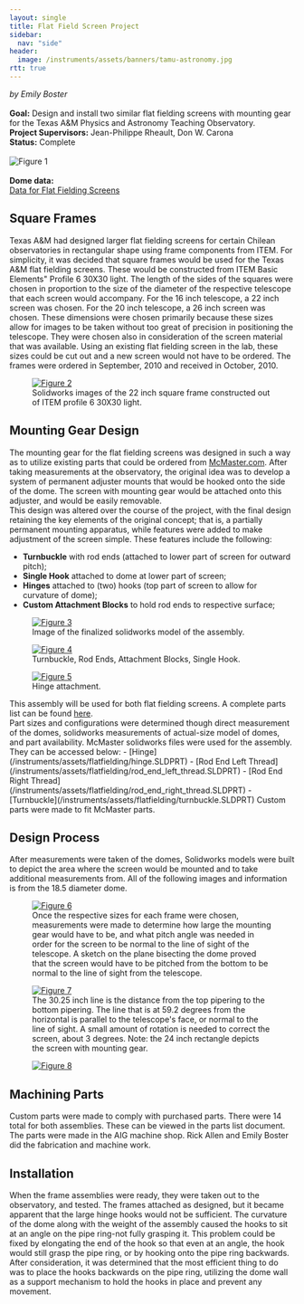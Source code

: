 ```yaml
---
layout: single
title: Flat Field Screen Project
sidebar:
  nav: "side"
header:
  image: /instruments/assets/banners/tamu-astronomy.jpg
rtt: true
---
```

*by Emily Boster*<br><br>
**Goal:** Design and install two similar flat fielding screens with mounting gear for the Texas A&M Physics and Astronomy Teaching Observatory.  
**Project Supervisors:** Jean-Philippe Rheault, Don W. Carona  
**Status:** Complete<br>  
![Figure 1](/instruments/assets/flatfielding/ff_figure1.png)<br>  
**Dome data:**  
[Data for Flat Fielding Screens](/instruments/assets/flatfielding/data_for_flat_fielding_screens)  
## Square Frames
Texas A&M had designed larger flat fielding screens for certain Chilean observatories in rectangular shape using frame components from ITEM. For simplicity, it was decided that square frames would be used for the Texas A&M flat fielding screens. These would be constructed from ITEM Basic Elements" Profile 6 30X30 light. The length of the sides of the squares were chosen in proportion to the size of the diameter of the respective telescope that each screen would accompany. For the 16 inch telescope, a 22 inch screen was chosen. For the 20 inch telescope, a 26 inch screen was chosen. These dimensions were chosen primarily because these sizes allow for images to be taken without too great of precision in positioning the telescope. They were chosen also in consideration of the screen material that was available. Using an existing flat fielding screen in the lab, these sizes could be cut out and a new screen would not have to be ordered. The frames were ordered in September, 2010 and received in October, 2010.  
<figure>
  <a href="/instruments/assets/flatfielding/ff_figure2.jpg" target="_blank">
    <img src="/instruments/assets/flatfielding/ff_figure2.jpg" alt="Figure 2">
  </a>
  <figcaption>Solidworks images of the 22 inch square frame constructed out of ITEM profile 6 30X30 light.</figcaption>
</figure>

## Mounting Gear Design  
The mounting gear for the flat fielding screens was designed in such a way as to utilize existing parts that could be ordered from [McMaster.com](https://www.mcmaster.com/). After taking measurements at the observatory, the original idea was to develop a system of permanent adjuster mounts that would be hooked onto the side of the dome. The screen with mounting gear would be attached onto this adjuster, and would be easily removable.  
This design was altered over the course of the project, with the final design retaining the key elements of the original concept; that is, a partially permanent mounting apparatus, while features were added to make adjustment of the screen simple. These features include the following:  
- **Turnbuckle** with rod ends (attached to lower part of screen for outward pitch);  
- **Single Hook** attached to dome at lower part of screen;  
- **Hinges** attached to (two) hooks (top part of screen to allow for curvature of dome);  
- **Custom Attachment Blocks** to hold rod ends to respective surface;  
<figure>
  <a href="/instruments/assets/flatfielding/ff_figure3.jpg" target="_blank">
    <img src="/instruments/assets/flatfielding/ff_figure3.jpg" alt="Figure 3">
  </a>
  <figcaption>Image of the finalized solidworks model of the assembly.</figcaption>
</figure>
<figure>
  <a href="/instruments/assets/flatfielding/ff_figure4.jpg" target="_blank">
  <img src="/instruments/assets/flatfielding/ff_figure4.jpg" alt="Figure 4"></a>
  <figcaption>Turnbuckle, Rod Ends, Attachment Blocks, Single Hook.</figcaption>
</figure>
<figure>
  <a href="/instruments/assets/flatfielding/ff_figure5.jpg" target="_blank">
  <img src="/instruments/assets/flatfielding/ff_figure5.jpg" alt="Figure 5"></a>
  <figcaption>Hinge attachment.</figcaption>
</figure>
This assembly will be used for both flat fielding screens. A complete parts list can be found <a href="/instruments/assets/flatfielding/part_list">here</a>.<br>  
Part sizes and configurations were determined though direct measurement of the domes, solidworks measurements of actual-size model of domes, and part availability. McMaster solidworks files were used for the assembly. They can be accessed below:  
- [Hinge](/instruments/assets/flatfielding/hinge.SLDPRT)  
- [Rod End Left Thread](/instruments/assets/flatfielding/rod_end_left_thread.SLDPRT)  
- [Rod End Right Thread](/instruments/assets/flatfielding/rod_end_right_thread.SLDPRT)  
- [Turnbuckle](/instruments/assets/flatfielding/turnbuckle.SLDPRT)  
Custom parts were made to fit McMaster parts.  

## Design Process
After measurements were taken of the domes, Solidworks models were built to depict the area where the screen would be mounted and to take additional measurements from. All of the following images and information is from the 18.5 diameter dome.  
<figure>
  <a href="/instruments/assets/flatfielding/ff_figure6.jpg" target="_blank">
  <img src="/instruments/assets/flatfielding/ff_figure6.jpg" alt="Figure 6"></a>
  <figcaption>Once the respective sizes for each frame were chosen, measurements were made to determine how large the mounting gear would have to be, and what pitch angle was needed in order for the screen to be normal to the line of sight of the telescope. A sketch on the plane bisecting the dome proved that the screen would have to be pitched from the bottom to be normal to the line of sight from the telescope.</figcaption>
</figure>
<figure>
  <a href="/instruments/assets/flatfielding/ff_figure7.jpg" target="_blank">
    <img src="/instruments/assets/flatfielding/ff_figure7.jpg" alt="Figure 7">
  </a>
  <figcaption>The 30.25 inch line is the distance from the top pipering to the bottom pipering. The line that is at 59.2 degrees from the horizontal is parallel to the telescope's face, or normal to the line of sight. A small amount of rotation is needed to correct the screen, about 3 degrees. Note: the 24 inch rectangle depicts the screen with mounting gear.
</figcaption>
</figure>
<figure>
  <a href="/instruments/assets/flatfielding/ff_figure8.jpg" target="_blank">
    <img src="/instruments/assets/flatfielding/ff_figure8.jpg" alt="Figure 8"></a>
</figure>

## Machining Parts  
Custom parts were made to comply with purchased parts. There were 14 total for both assemblies. These can be viewed in the parts list document. The parts were made in the AIG machine shop. Rick Allen and Emily Boster did the fabrication and machine work.  

## Installation  
When the frame assemblies were ready, they were taken out to the observatory, and tested. The frames attached as designed, but it became apparent that the large hinge hooks would not be sufficient. The curvature of the dome along with the weight of the assembly caused the hooks to sit at an angle on the pipe ring-not fully grasping it. This problem could be fixed by elongating the end of the hook so that even at an angle, the hook would still grasp the pipe ring, or by hooking onto the pipe ring backwards. After consideration, it was determined that the most efficient thing to do was to place the hooks backwards on the pipe ring, utilizing the dome wall as a support mechanism to hold the hooks in place and prevent any movement.  